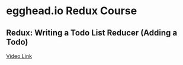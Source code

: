 # egghead.io Redux Course

## Redux: Writing a Todo List Reducer (Adding a Todo)

[Video Link](https://egghead.io/lessons/javascript-redux-writing-a-todo-list-reducer-adding-a-todo)
